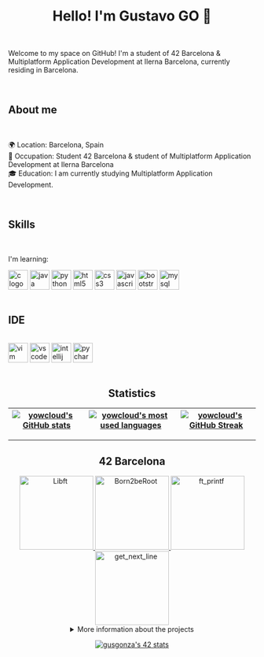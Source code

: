<div align="center">
  <h1 >Hello! I'm Gustavo GO 👋</h1>

  <br>

<p align="left">Welcome to my space on GitHub! I'm a student of 42 Barcelona & Multiplatform Application Development at Ilerna Barcelona, currently residing in Barcelona.</p>
  <br>

  <h2 align="left">About me</h2>

  <br>

  <p align="left">🌍 Location: Barcelona, Spain<br>💼 Occupation: Student 42 Barcelona & student of Multiplatform Application Development at Ilerna Barcelona<br>🎓 Education: I am currently studying Multiplatform Application Development.</p>

  <br>

  <h2 align="left">Skills</h2>

  <br>

  <div align="left">
    <p>I'm learning:</p>
    <img src="https://cdn.jsdelivr.net/gh/devicons/devicon/icons/c/c-original.svg" height="40" alt="c logo" />
    <img src="https://cdn.jsdelivr.net/gh/devicons/devicon/icons/java/java-original.svg" height="40" alt="java logo" />
    <img src="https://cdn.jsdelivr.net/gh/devicons/devicon/icons/python/python-original.svg" height="40" alt="python logo" />
    <img src="https://cdn.jsdelivr.net/gh/devicons/devicon/icons/html5/html5-original.svg" height="40" alt="html5 logo" />
    <img src="https://cdn.jsdelivr.net/gh/devicons/devicon/icons/css3/css3-original.svg" height="40" alt="css3 logo" />
    <img src="https://cdn.jsdelivr.net/gh/devicons/devicon/icons/javascript/javascript-original.svg" height="40" alt="javascript logo" />
    <img src="https://cdn.jsdelivr.net/gh/devicons/devicon/icons/bootstrap/bootstrap-original.svg" height="40" alt="bootstrap logo" />
    <img src="https://cdn.jsdelivr.net/gh/devicons/devicon/icons/mysql/mysql-original.svg" height="40" alt="mysql logo" />
  </div>

  <br>

  <h2 align="left">IDE</h2>

  <br>

  <div align="left">
    <img src="https://cdn.jsdelivr.net/gh/devicons/devicon/icons/vim/vim-original.svg" height="40" alt="vim logo" />
    <img src="https://cdn.jsdelivr.net/gh/devicons/devicon/icons/vscode/vscode-original.svg" height="40" alt="vscode logo" />
    <img src="https://cdn.jsdelivr.net/gh/devicons/devicon/icons/intellij/intellij-original.svg" height="40" alt="intellij logo" />
    <img src="https://cdn.jsdelivr.net/gh/devicons/devicon/icons/pycharm/pycharm-original.svg" height="40" alt="pycharm logo" />
  </div>

  <br>
<h2>Statistics</h2>

| [![yowcloud's GitHub stats](https://github-readme-stats.vercel.app/api?username=yowcloud&hide_title=false&hide_rank=false&show_icons=true&include_all_commits=true&count_private=true&disable_animations=false&theme=dracula&locale=en&hide_border=false&order=1)](https://github.com/yowcloud?tab=repositories) | [![yowcloud's most used languages](https://github-readme-stats.vercel.app/api/top-langs?username=yowcloud&locale=en&hide_title=false&layout=compact&card_width=320&langs_count=5&theme=dracula&hide_border=false&order=2)](https://github.com/yowcloud?tab=repositories) | [![yowcloud's GitHub Streak](https://streak-stats.demolab.com?user=yowcloud&locale=en&mode=daily&theme=dracula&hide_border=false&border_radius=5&order=3)](https://github.com/yowcloud) |
|:-:|:-:|:-:|


- - -

<h2>42 Barcelona</h2>
<div align="center">
    <a href="https://github.com/yowcloud/Libft">
        <img alt="Libft" src="https://raw.githubusercontent.com/yowcloud/yowcloud-my-utils/main/badge_00_libft_500px.png" width="150" height="150">
    </a>
    <a href="https://github.com/yowcloud/Born2beRoot">
        <img alt="Born2beRoot" src="https://raw.githubusercontent.com/yowcloud/yowcloud-my-utils/main/badge_01_born2beroot_500px.png" width="150" height="150">
    </a>
    <a href="https://github.com/yowcloud/ft_printf">
        <img alt="ft_printf" src="https://raw.githubusercontent.com/yowcloud/yowcloud-my-utils/main/badge_01_ft_printf_500px.png" width="150" height="150">
    </a>
    <a href="https://github.com/yowcloud/get_next_line">
        <img alt="get_next_line" src="https://raw.githubusercontent.com/yowcloud/yowcloud-my-utils/main/badge_01_get_next_line_500px.png" width="150" height="150">
    </a>
</div>


<details>
<summary>More information about the projects</summary>

| Circle | Language | Project       | Description | Status    |
| ------ | -------- | ------------- | ----------- | --------- |
| 0      | ![Libft top language](https://img.shields.io/github/languages/top/yowcloud/Libft?style=flat-square) | [Libft](https://github.com/yowcloud/Libft)         | A library containing various custom C functions, created as a foundational project for the 42 curriculum.       | [![gusgonza's 42 Libft Score](https://badge42.coday.fr/api/v2/cltqesspu596101p4us9juo9p/project/3469004)](https://github.com/Coday-meric/badge42) |
| 1      | ![Born2beRoot top language](https://img.shields.io/github/languages/top/yowcloud/Born2beRoot?style=flat-square) | [Born2beRoot](https://github.com/yowcloud/Born2beRoot)   | A system administration project focused on configuring and securing a virtual machine running a basic web server.       | [![gusgonza's 42 Born2beroot Score](https://badge42.coday.fr/api/v2/cltqesspu596101p4us9juo9p/project/3550295)](https://github.com/Coday-meric/badge42) |
| 1      | ![ft_printf top language](https://img.shields.io/github/languages/top/yowcloud/ft_printf?style=flat-square) | [ft_printf](https://github.com/yowcloud/ft_printf)     | An implementation of the printf function in C, allowing formatted output to various streams.        | [![gusgonza's 42 ft_printf Score](https://badge42.coday.fr/api/v2/cltqesspu596101p4us9juo9p/project/3550838)](https://github.com/Coday-meric/badge42) |
| 1      | ![get_next_line top language](https://img.shields.io/github/languages/top/yowcloud/get_next_line?style=flat-square) | [get_next_line](https://github.com/yowcloud/get_next_line) | A function designed to read a line from a file descriptor, useful for parsing files or streams line by line.   | [![gusgonza's 42 get_next_line Score](https://badge42.coday.fr/api/v2/cltqesspu596101p4us9juo9p/project/3550839)](https://github.com/Coday-meric/badge42) |

</details>

[![gusgonza's 42 stats](https://badge.mediaplus.ma/black/gusgonza)](https://github.com/oakoudad/badge42)

</div>
